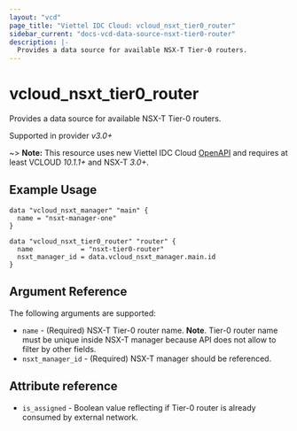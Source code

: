 ```yaml
---
layout: "vcd"
page_title: "Viettel IDC Cloud: vcloud_nsxt_tier0_router"
sidebar_current: "docs-vcd-data-source-nsxt-tier0-router"
description: |-
  Provides a data source for available NSX-T Tier-0 routers.
---
```


# vcloud\_nsxt\_tier0\_router

Provides a data source for available NSX-T Tier-0 routers.

Supported in provider *v3.0+*

~> **Note:** This resource uses new Viettel IDC Cloud
[OpenAPI](https://code.vmware.com/docs/11982/getting-started-with-vmware-cloud-director-openapi) and
requires at least VCLOUD *10.1.1+* and NSX-T *3.0+*.

## Example Usage 

```hcl
data "vcloud_nsxt_manager" "main" {
  name = "nsxt-manager-one"
}

data "vcloud_nsxt_tier0_router" "router" {
  name            = "nsxt-tier0-router"
  nsxt_manager_id = data.vcloud_nsxt_manager.main.id
}
```


## Argument Reference

The following arguments are supported:

* `name` - (Required) NSX-T Tier-0 router name. **Note**. Tier-0 router name must be unique inside NSX-T manager because
API does not allow to filter by other fields.
* `nsxt_manager_id` - (Required) NSX-T manager should be referenced.

## Attribute reference

* `is_assigned` - Boolean value reflecting if Tier-0 router is already consumed by external network.
